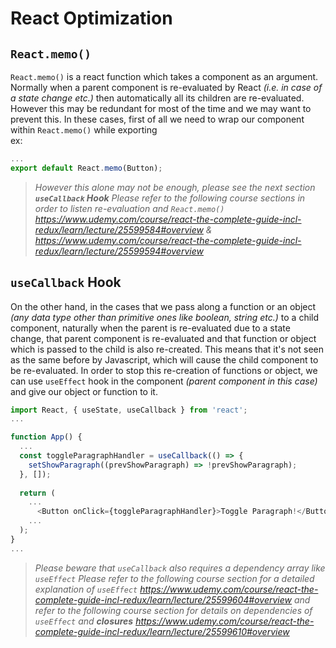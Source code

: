 # React Optimization
## `React.memo()`
`React.memo()` is a react function which takes a component as an argument. Normally when a parent component is re-evaluated by React *(i.e. in case of a state change etc.)* then automatically all its children are re-evaluated. However this may be redundant for most of the time and we may want to prevent this. In these cases, first of all we need to wrap our component within `React.memo()` while exporting  
ex:
```javascript
...
export default React.memo(Button);
```
> *However this alone may not be enough, please see the next section **`useCallback` Hook***
> *Please refer to the following course sections in order to listen re-evaluation and `React.memo()` https://www.udemy.com/course/react-the-complete-guide-incl-redux/learn/lecture/25599584#overview & https://www.udemy.com/course/react-the-complete-guide-incl-redux/learn/lecture/25599594#overview*

## `useCallback` Hook
On the other hand, in the cases that we pass along a function or an object *(any data type other than primitive ones like boolean, string etc.)* to a child component, naturally when the parent is re-evaluated due to a state change, that parent component is re-evaluated and that function or object which is passed to the child is also re-created. This means that it's not seen as the same before by Javascript, which will cause the child component to be re-evaluated. In order to stop this re-creation of functions or object, we can use `useEffect` hook in the component *(parent component in this case)* and give our object or function to it.
```javascript
import React, { useState, useCallback } from 'react';
...

function App() {
  ...
  const toggleParagraphHandler = useCallback(() => {
    setShowParagraph((prevShowParagraph) => !prevShowParagraph);
  }, []);
 
  return (
    ...
      <Button onClick={toggleParagraphHandler}>Toggle Paragraph!</Button>
    ...
  );
}
...
```
> *Please beware that `useCallback` also requires a dependency array like `useEffect`*
> *Please refer to the following course section for a detailed explanation of `useEffect` https://www.udemy.com/course/react-the-complete-guide-incl-redux/learn/lecture/25599604#overview and refer to the following course section for details on dependencies of `useEffect` and **closures** https://www.udemy.com/course/react-the-complete-guide-incl-redux/learn/lecture/25599610#overview*